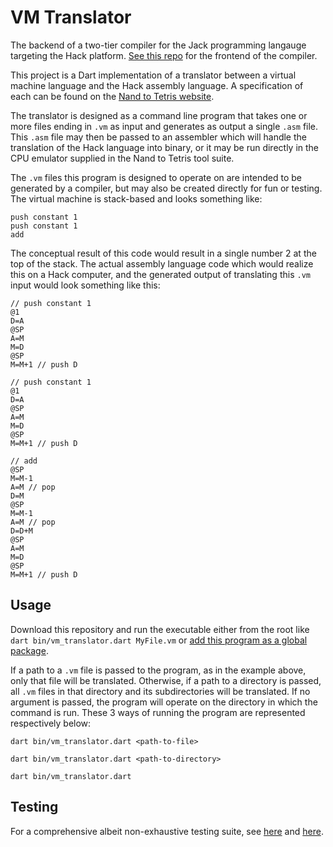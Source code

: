 # VM Translator
The backend of a two-tier compiler for the Jack programming langauge targeting the Hack platform. [See this repo](https://github.com/kirkdrichardson/jackc) for the frontend of the compiler.

This project is a Dart implementation of a translator between a virtual machine language and the Hack assembly language. A specification of each can be found on the [Nand to Tetris website](https://www.nand2tetris.org).

The translator is designed as a command line program that takes one or more files ending in `.vm` as input and generates as output a single `.asm` file. This `.asm` file may then be passed to an assembler which will handle the translation of the Hack language into binary, or it may be run directly in the CPU emulator supplied in the Nand to Tetris tool suite.

The `.vm` files this program is designed to operate on are intended to be generated by a compiler, but may also be created directly for fun or testing. The virtual machine is stack-based and looks something like:
```
push constant 1
push constant 1
add
```

The conceptual result of this code would result in a single number 2 at the top of the stack. The actual assembly language code which would realize this on a Hack computer, and the generated output of translating this `.vm` input would look something like this:

```
// push constant 1
@1
D=A
@SP
A=M
M=D
@SP
M=M+1 // push D

// push constant 1
@1
D=A
@SP
A=M
M=D
@SP
M=M+1 // push D

// add
@SP
M=M-1
A=M // pop
D=M
@SP
M=M-1
A=M // pop
D=D+M
@SP
A=M
M=D
@SP
M=M+1 // push D
```

## Usage
Download this repository and run the executable either from the root like `dart bin/vm_translator.dart MyFile.vm` or [add this program as a global package](https://dart.dev/tools/pub/cmd/pub-global#activating-a-package-on-your-local-machine).

If a path to a `.vm` file is passed to the program, as in the example above, only that file will be translated. Otherwise, if a path to a directory is passed, all `.vm` files in that directory and its subdirectories will be translated. If no argument is passed, the program will operate on the directory in which the command is run. These 3 ways of running the program are represented respectively below:

`dart bin/vm_translator.dart <path-to-file>`

`dart bin/vm_translator.dart <path-to-directory>`

`dart bin/vm_translator.dart`

## Testing
For a comprehensive albeit non-exhaustive testing suite, see [here](https://www.nand2tetris.org/project07) and [here](https://www.nand2tetris.org/project08).
